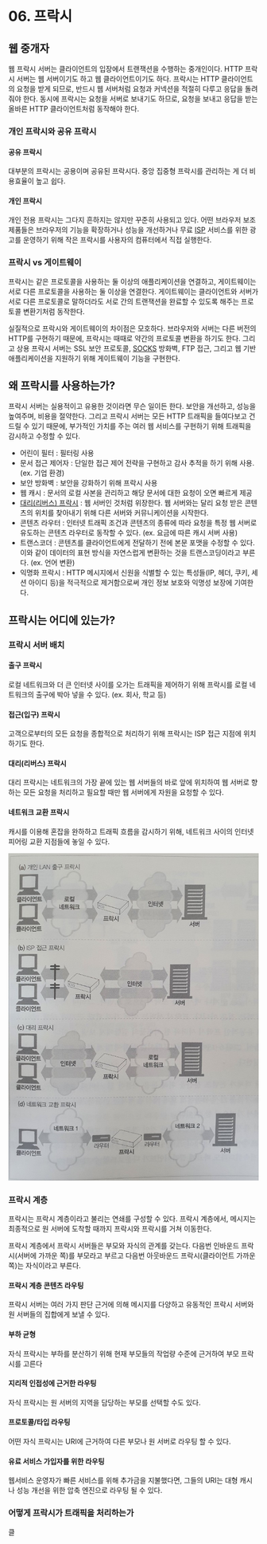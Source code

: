 # 06. 프락시

## 웹 중개자

웹 프락시 서버는 클라이언트의 입장에서 트랜잭션을 수행하는 중개인이다. HTTP 프락시 서버는 웹 서버이기도 하고 웹 클라이언트이기도 하다. 프락시는 HTTP 클라이언트의 요청을 받게 되므로, 반드시 웹 서버처럼 요청과 커넥션을 적절히 다루고 응답을 돌려줘야 한다. 동시에 프락시는 요청을 서버로 보내기도 하므로, 요청을 보내고 응답을 받는 올바른 HTTP 클라이언트처럼 동작해야 한다.

### 개인 프락시와 공유 프락시

#### 공유 프락시

대부분의 프락시는 공용이며 공유된 프락시다. 중앙 집중형 프락시를 관리하는 게 더 비용효율이 높고 쉽다.

#### 개인 프락시

개인 전용 프락시는 그다지 흔하지는 않지만 꾸준히 사용되고 있다. 어떤 브라우저 보조 제품들은 브라우저의 기능을 확장하거나 성능을 개선하거나 무료 [ISP](https://namu.wiki/w/인터넷%20서비스%20제공사업자) 서비스를 위한 광고를 운영하기 위해 작은 프락시를 사용자의 컴퓨터에서 직접 실행한다.

### 프락시 vs 게이트웨이

프락시는 같은 프로토콜을 사용하는 둘 이상의 애플리케이션을 연결하고, 게이트웨이는 서로 다른 프로토콜을 사용하는 둘 이상을 연결한다. 게이트웨이는 클라이언트와 서버가 서로 다른 프로토콜로 말하더라도 서로 간의 트랜잭션을 완료할 수 있도록 해주는 프로토콜 변환기처럼 동작한다.

실질적으로 프락시와 게이트웨이의 차이점은 모호하다. 브라우저와 서버는 다른 버전의 HTTP를 구현하기 때문에, 프락시는 때때로 약간의 프로토콜 변환을 하기도 한다. 그리고 상용 프락시 서버는 SSL 보안 프로토콜, [SOCKS](https://docs.oracle.com/cd/E19438-01/819-3161/agsocks.html) 방화벽, FTP 접근, 그리고 웹 기반 애플리케이션을 지원하기 위해 게이트웨이 기능을 구현한다.

## 왜 프락시를 사용하는가?

프락시 서버는 실용적이고 유용한 것이라면 무슨 일이든 한다. 보안을 개선하고, 성능을 높여주며, 비용을 절약한다. 그리고 프락시 서버는 모든 HTTP 트래픽을 들여다보고 건드릴 수 있기 때문에, 부가적인 가치를 주는 여러 웹 서비스를 구현하기 위해 트래픽을 감시하고 수정할 수 있다.

* 어린이 필터 : 필터링 사용
* 문서 접근 제어자 : 단일한 접근 제어 전략을 구현하고 감사 추적을 하기 위해 사용. \(ex. 기업 환경\)
* 보안 방화벽 : 보안을 강화하기 위해 프락시 사용
* 웹 캐시 : 문서의 로컬 사본을 관리하고 해당 문서에 대한 요청이 오면 빠르게 제공
* [대리\(리버스\) 프락시](https://www.lesstif.com/system-admin/forward-proxy-reverse-proxy-21430345.html) : 웹 서버인 것처럼 위장한다. 웹 서버와는 달리 요청 받은 콘텐츠의 위치를 찾아내기 위해 다른 서버와 커뮤니케이션을 시작한다.
* 콘텐츠 라우터 : 인터넷 트래픽 조건과 콘텐츠의 종류에 따라 요청을 특정 웹 서버로 유도하는 콘텐츠 라우터로 동작할 수 있다. \(ex. 요금에 따른 캐시 서버 사용\)
* 트랜스코더 : 콘텐츠를 클라이언트에게 전달하기 전에 본문 포맷을 수정할 수 있다. 이와 같이 데이터의 표현 방식을 자연스럽게 변환하는 것을 트랜스코딩이라고 부른다. \(ex. 언어 변환\)
* 익명화 프락시 : HTTP 메시지에서 신원을 식별할 수 있는 특성들\(IP, 헤더, 쿠키, 세션 아이디 등\)을 적극적으로 제거함으로써 개인 정보 보호와 익명성 보장에 기여한다.

## 프락시는 어디에 있는가?

### 프락시 서버 배치

#### 출구 프락시

로컬 네트워크와 더 큰 인터넷 사이를 오가는 트래픽을 제어하기 위해 프락시를 로컬 네트워크의 출구에 박아 넣을 수 있다. \(ex. 회사, 학교 등\)

#### 접근\(입구\) 프락시

고객으로부터의 모든 요청을 종합적으로 처리하기 위해 프락시는 ISP 접근 지점에 위치하기도 한다.

#### 대리\(리버스\) 프락시

대리 프락시는 네트워크의 가장 끝에 있는 웹 서버들의 바로 앞에 위치하여 웹 서버로 향하는 모든 요청을 처리하고 필요할 때만 웹 서버에게 자원을 요청할 수 있다.

#### 네트워크 교환 프락시

캐시를 이용해 혼잡을 완하하고 트래픽 흐름을 감시하기 위해, 네트워크 사이의 인터넷 피어링 교환 지점들에 놓일 수 있다.

![](../../.gitbook/assets/kakaotalk_photo_2020-07-23-22-07-55.jpeg)

### 프락시 계층

프락시는 프락시 계층이라고 불리는 연쇄를 구성할 수 있다. 프락시 계층에서, 메시지는 최종적으로 원 서버에 도착할 때까지 프락시와 프락시를 거쳐 이동한다.

프락시 계층에서 프락시 서버들은 부모와 자식의 관계를 갖는다. 다음번 인바운드 프락시\(서버에 가까운 쪽\)를 부모라고 부르고 다음번 아웃바운드 프락시\(클라이언트 가까운 쪽\)는 자식이라고 부른다.

#### 프락시 계층 콘텐츠 라우팅

프락시 서버는 여러 가지 판단 근거에 의해 메시지를 다양하고 유동적인 프락시 서버와 원 서버들의 집합에게 보낼 수 있다.

#### 부하 균형

자식 프락시는 부하를 분산하기 위해 현재 부모들의 작업량 수준에 근거하여 부모 프락시를 고른다

#### 지리적 인접성에 근거한 라우팅

자식 프락시는 원 서버의 지역을 담당하는 부모를 선택할 수도 있다.

#### 프로토콜/타입 라우팅

어떤 자식 프락시는 URI에 근거하여 다른 부모나 원 서버로 라우팅 할 수 있다.

#### 유료 서비스 가입자를 위한 라우팅

웹서비스 운영자가 빠른 서비스를 위해 추가금을 지불했다면, 그들의 URI는 대형 캐시나 성능 개선을 위한 압축 엔진으로 라우팅 될 수 있다.

### 어떻게 프락시가 트래픽을 처리하는가

클


